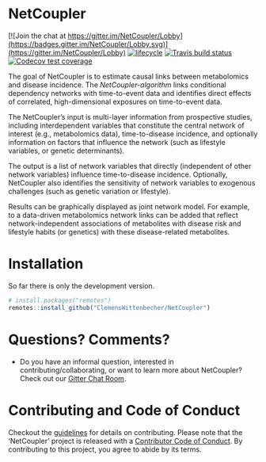 
<!-- README.md is generated from README.Rmd. Please edit that file -->

# NetCoupler

<!-- badges: start -->

[![Join the chat at
https://gitter.im/NetCoupler/Lobby](https://badges.gitter.im/NetCoupler/Lobby.svg)](https://gitter.im/NetCoupler/Lobby)
[![lifecycle](https://img.shields.io/badge/lifecycle-experimental-orange.svg)](https://www.tidyverse.org/lifecycle/#experimental)
[![Travis build
status](https://travis-ci.org/NetCoupler/NetCoupler.svg?branch=master)](https://travis-ci.org/NetCoupler/NetCoupler)
[![Codecov test
coverage](https://codecov.io/gh/NetCoupler/NetCoupler/branch/master/graph/badge.svg)](https://codecov.io/gh/NetCoupler/NetCoupler?branch=master)
<!-- badges: end -->

The goal of NetCoupler is to estimate causal links between metabolomics
and disease incidence. The *NetCoupler-algorithm* links conditional
dependency networks with time-to-event data and identifies direct
effects of correlated, high-dimensional exposures on time-to-event data.

The NetCoupler’s input is multi-layer information from prospective
studies, including interdependent variables that constitute the central
network of interest (e.g., metabolomics data), time-to-disease
incidence, and optionally information on factors that influence the
network (such as lifestyle variables, or genetic determinants).

The output is a list of network variables that directly (independent of
other network variables) influence time-to-disease incidence.
Optionally, NetCoupler also identifies the sensitivity of network
variables to exogenous challenges (such as genetic variation or
lifestyle).

Results can be graphically displayed as joint network model. For
example, to a data-driven metabolomics network links can be added that
reflect network-independent associations of metabolites with disease
risk and lifestyle habits (or genetics) with these disease-related
metabolites.

# Installation

So far there is only the development version.

``` r
# install.packages("remotes")
remotes::install_github("ClemensWittenbecher/NetCoupler")
```

# Questions? Comments?

  - Do you have an informal question, interested in
    contributing/collaborating, or want to learn more about NetCoupler?
    Check out our [Gitter Chat
    Room](https://gitter.im/NetCoupler/Lobby).

# Contributing and Code of Conduct

Checkout the [guidelines](.github/CONTRIBUTING.md) for details on
contributing. Please note that the ‘NetCoupler’ project is released with
a [Contributor Code of Conduct](CODE_OF_CONDUCT.md). By contributing to
this project, you agree to abide by its terms.
